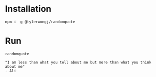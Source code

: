 # Installation

`npm i -g @tylerwongj/randomquote`

# Run

`randomquote`

```
"I am less than what you tell about me but more than what you think about me"
- Ali
```

